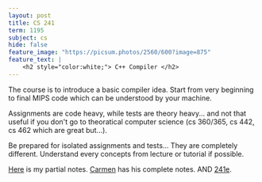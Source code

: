 ```yaml
---
layout: post
title: CS 241
term: 1195
subject: cs
hide: false
feature_image: "https://picsum.photos/2560/600?image=875"
feature_text: |
    <h2 style="color:white;"> C++ Compiler </h2>
---
```


The course is to introduce a basic compiler idea. Start from very beginning to final MIPS code which can be understood by your machine.

Assignments are code heavy, while tests are theory heavy... and not that useful if you don't go to theoratical computer science (cs 360/365, cs 442, cs 462 which are great but...).

Be prepared for isolated assignments and tests... They are completely different. Understand every concepts from lecture or tutorial if possible.

[Here](/pdfs/1195/cs241.pdf) is my partial notes. [Carmen](https://cs.uwaterloo.ca/~cbruni/) has his complete notes. AND [241e](/18-09/CS241E/).
